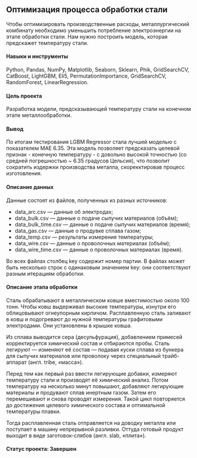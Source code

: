 ## Оптимизация процесса обработки стали

Чтобы оптимизировать производственные расходы, металлургический комбинату 
необходимо уменьшить потребление электроэнергии на этапе обработки стали. 
Нам нужно построить модель, которая предскажет температуру стали.

#### Навыки и инструменты

Python, Pandas, NumPy, Matplotlib, Seaborn, Sklearn, Phik, GridSearchCV, 
CatBoost, LightGBM, Eli5, PermutationImportance, GridSearchCV, RandomForest, LinearRegression.
 
#### Цель проекта

Разработка модели, предсказывающей температуру стали на конечном этапе металлообработки.

#### Вывод 

По итогам тестирования LGBM Regressor стала лучшей моделью с показателем MAE 6.35. 
Эта модель позволяет предсказать целевой признак - конечную температуру - с довольно высокой точностью (со средней погрешностью ~ 6.35 градусов Цельсия), 
что позволит сократить издержки производства металла, скорекктировав процесс изготовления.

#### Описание данных

Данные состоят из файлов, полученных из разных источников:

* data_arc.csv — данные об электродах;
* data_bulk.csv — данные о подаче сыпучих материалов (объём);
* data_bulk_time.csv — данные о подаче сыпучих материалов (время);
* data_gas.csv — данные о продувке сплава газом;
* data_temp.csv — результаты измерения температуры;
* data_wire.csv — данные о проволочных материалах (объём);
* data_wire_time.csv — данные о проволочных материалах (время).

Во всех файлах столбец key содержит номер партии. 
В файлах может быть несколько строк с одинаковым значением key: они соответствуют разным итерациям обработки.

#### Описание этапа обработки

Сталь обрабатывают в металлическом ковше вместимостью около 100 тонн. 
Чтобы ковш выдерживал высокие температуры, изнутри его облицовывают огнеупорным кирпичом. 
Расплавленную сталь заливают в ковш и подогревают до нужной температуры графитовыми электродами. 
Они установлены в крышке ковша.

Из сплава выводится сера (десульфурация), добавлением примесей корректируется химический состав и отбираются пробы. 
Сталь легируют — изменяют её состав — подавая куски сплава из бункера для сыпучих материалов или проволоку 
через специальный трайб-аппарат (англ. tribe, «масса»).

Перед тем как первый раз ввести легирующие добавки, измеряют температуру стали и производят её химический анализ. 
Потом температуру на несколько минут повышают, добавляют легирующие материалы и продувают сплав инертным газом. 
Затем его перемешивают и снова проводят измерения. 
Такой цикл повторяется до достижения целевого химического состава и оптимальной температуры плавки.

Тогда расплавленная сталь отправляется на доводку металла или поступает в машину непрерывной разливки. 
Оттуда готовый продукт выходит в виде заготовок-слябов (англ. slab, «плита»).

#### Статус проекта: Завершен